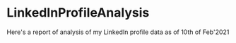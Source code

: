 # LinkedInProfileAnalysis

Here's a report of analysis of my LinkedIn profile data as of 10th of Feb'2021

